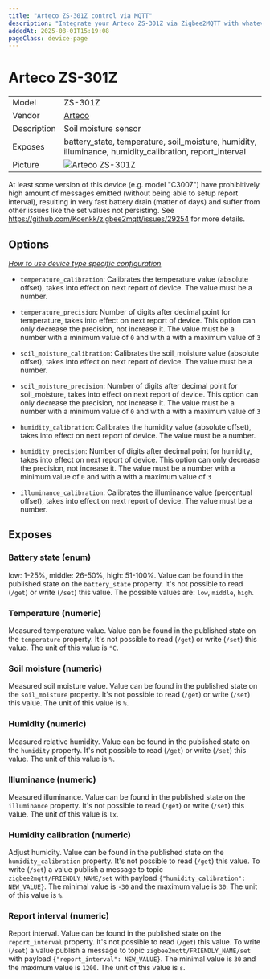 ```yaml
---
title: "Arteco ZS-301Z control via MQTT"
description: "Integrate your Arteco ZS-301Z via Zigbee2MQTT with whatever smart home infrastructure you are using without the vendor's bridge or gateway."
addedAt: 2025-08-01T15:19:08
pageClass: device-page
---
```


<!-- !!!! -->
<!-- ATTENTION: This file is auto-generated through docgen! -->
<!-- You can only edit the "Notes"-Section between the two comment lines "Notes BEGIN" and "Notes END". -->
<!-- Do not use h1 or h2 heading within "## Notes"-Section. -->
<!-- !!!! -->

# Arteco ZS-301Z

|     |     |
|-----|-----|
| Model | ZS-301Z  |
| Vendor  | [Arteco](/supported-devices/#v=Arteco)  |
| Description | Soil moisture sensor |
| Exposes | battery_state, temperature, soil_moisture, humidity, illuminance, humidity_calibration, report_interval |
| Picture | ![Arteco ZS-301Z](https://www.zigbee2mqtt.io/images/devices/ZS-301Z.png) |


<!-- Notes BEGIN: You can edit here. Add "## Notes" headline if not already present. -->
At least some version of this device (e.g. model "C3007") have prohibitively high amount of messages emitted (without being able to setup report interval), resulting in very fast battery drain (matter of days) and suffer from other issues like the set values not persisting. See https://github.com/Koenkk/zigbee2mqtt/issues/29254 for more details.

<!-- Notes END: Do not edit below this line -->



## Options
*[How to use device type specific configuration](../guide/configuration/devices-groups.md#specific-device-options)*

* `temperature_calibration`: Calibrates the temperature value (absolute offset), takes into effect on next report of device. The value must be a number.

* `temperature_precision`: Number of digits after decimal point for temperature, takes into effect on next report of device. This option can only decrease the precision, not increase it. The value must be a number with a minimum value of `0` and with a with a maximum value of `3`

* `soil_moisture_calibration`: Calibrates the soil_moisture value (absolute offset), takes into effect on next report of device. The value must be a number.

* `soil_moisture_precision`: Number of digits after decimal point for soil_moisture, takes into effect on next report of device. This option can only decrease the precision, not increase it. The value must be a number with a minimum value of `0` and with a with a maximum value of `3`

* `humidity_calibration`: Calibrates the humidity value (absolute offset), takes into effect on next report of device. The value must be a number.

* `humidity_precision`: Number of digits after decimal point for humidity, takes into effect on next report of device. This option can only decrease the precision, not increase it. The value must be a number with a minimum value of `0` and with a with a maximum value of `3`

* `illuminance_calibration`: Calibrates the illuminance value (percentual offset), takes into effect on next report of device. The value must be a number.


## Exposes

### Battery state (enum)
low: 1-25%, middle: 26-50%, high: 51-100%.
Value can be found in the published state on the `battery_state` property.
It's not possible to read (`/get`) or write (`/set`) this value.
The possible values are: `low`, `middle`, `high`.

### Temperature (numeric)
Measured temperature value.
Value can be found in the published state on the `temperature` property.
It's not possible to read (`/get`) or write (`/set`) this value.
The unit of this value is `°C`.

### Soil moisture (numeric)
Measured soil moisture value.
Value can be found in the published state on the `soil_moisture` property.
It's not possible to read (`/get`) or write (`/set`) this value.
The unit of this value is `%`.

### Humidity (numeric)
Measured relative humidity.
Value can be found in the published state on the `humidity` property.
It's not possible to read (`/get`) or write (`/set`) this value.
The unit of this value is `%`.

### Illuminance (numeric)
Measured illuminance.
Value can be found in the published state on the `illuminance` property.
It's not possible to read (`/get`) or write (`/set`) this value.
The unit of this value is `lx`.

### Humidity calibration (numeric)
Adjust humidity.
Value can be found in the published state on the `humidity_calibration` property.
It's not possible to read (`/get`) this value.
To write (`/set`) a value publish a message to topic `zigbee2mqtt/FRIENDLY_NAME/set` with payload `{"humidity_calibration": NEW_VALUE}`.
The minimal value is `-30` and the maximum value is `30`.
The unit of this value is `%`.

### Report interval (numeric)
Report interval.
Value can be found in the published state on the `report_interval` property.
It's not possible to read (`/get`) this value.
To write (`/set`) a value publish a message to topic `zigbee2mqtt/FRIENDLY_NAME/set` with payload `{"report_interval": NEW_VALUE}`.
The minimal value is `30` and the maximum value is `1200`.
The unit of this value is `s`.

